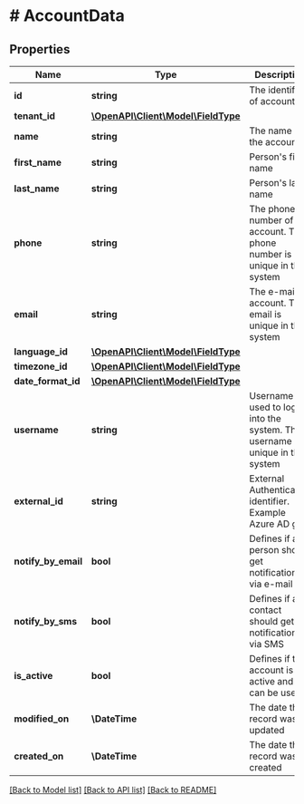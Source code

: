 # # AccountData

## Properties

Name | Type | Description | Notes
------------ | ------------- | ------------- | -------------
**id** | **string** | The identifier of account |
**tenant_id** | [**\OpenAPI\Client\Model\FieldType**](FieldType.md) |  | [optional]
**name** | **string** | The name of the account | [optional]
**first_name** | **string** | Person&#39;s first name |
**last_name** | **string** | Person&#39;s last name |
**phone** | **string** | The phone number of account. The phone number is unique in the system | [optional]
**email** | **string** | The e-mail of account. The email is unique in the system |
**language_id** | [**\OpenAPI\Client\Model\FieldType**](FieldType.md) |  | [optional]
**timezone_id** | [**\OpenAPI\Client\Model\FieldType**](FieldType.md) |  | [optional]
**date_format_id** | [**\OpenAPI\Client\Model\FieldType**](FieldType.md) |  | [optional]
**username** | **string** | Username used to log in into the system. The username is unique in the system |
**external_id** | **string** | External Authentication identifier. Example Azure AD guid | [optional]
**notify_by_email** | **bool** | Defines if a person should get notifications via e-mail | [optional] [default to false]
**notify_by_sms** | **bool** | Defines if a contact should get notifications via SMS | [optional] [default to false]
**is_active** | **bool** | Defines if the account is active and can be used | [optional] [default to false]
**modified_on** | **\DateTime** | The date the record was updated | [optional]
**created_on** | **\DateTime** | The date the record was created | [optional]

[[Back to Model list]](../../README.md#models) [[Back to API list]](../../README.md#endpoints) [[Back to README]](../../README.md)
